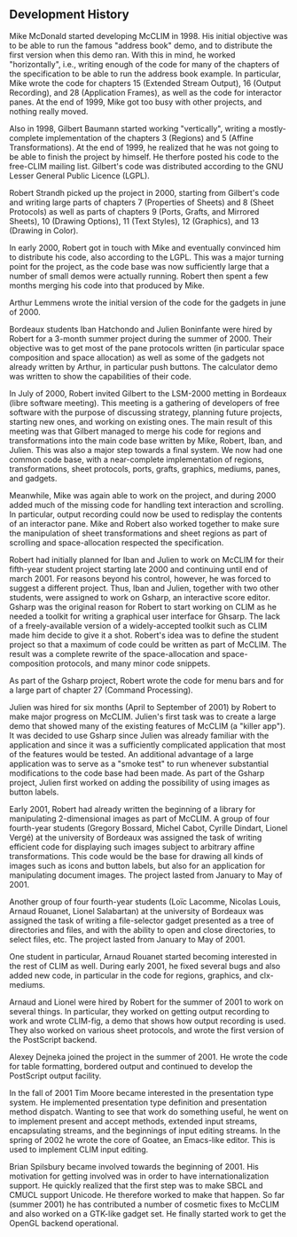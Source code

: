 ## Development History

Mike McDonald started developing McCLIM in 1998. His initial objective
was to be able to run the famous "address book" demo, and to distribute
the first version when this demo ran. With this in mind, he worked
"horizontally", i.e., writing enough of the code for many of the
chapters of the specification to be able to run the address book
example. In particular, Mike wrote the code for chapters 15 (Extended
Stream Output), 16 (Output Recording), and 28 (Application Frames), as
well as the code for interactor panes. At the end of 1999, Mike got too
busy with other projects, and nothing really moved.

Also in 1998, Gilbert Baumann started working "vertically", writing a
mostly-complete implementation of the chapters 3 (Regions) and 5 (Affine
Transformations). At the end of 1999, he realized that he was not going
to be able to finish the project by himself. He therfore posted his code
to the free-CLIM mailing list. Gilbert's code was distributed according
to the GNU Lesser General Public Licence (LGPL).

Robert Strandh picked up the project in 2000, starting from Gilbert's
code and writing large parts of chapters 7 (Properties of Sheets) and 8
(Sheet Protocols) as well as parts of chapters 9 (Ports, Grafts, and
Mirrored Sheets), 10 (Drawing Options), 11 (Text Styles), 12 (Graphics),
and 13 (Drawing in Color).

In early 2000, Robert got in touch with Mike and eventually convinced
him to distribute his code, also according to the LGPL. This was a major
turning point for the project, as the code base was now sufficiently
large that a number of small demos were actually running. Robert then
spent a few months merging his code into that produced by Mike.

Arthur Lemmens wrote the initial version of the code for the gadgets in
june of 2000.

Bordeaux students Iban Hatchondo and Julien Boninfante were hired by
Robert for a 3-month summer project during the summer of 2000. Their
objective was to get most of the pane protocols written (in particular
space composition and space allocation) as well as some of the gadgets
not already written by Arthur, in particular push buttons. The
calculator demo was written to show the capabilities of their code.

In July of 2000, Robert invited Gilbert to the LSM-2000 metting in
Bordeaux (libre software meeting). This meeting is a gathering of
developers of free software with the purpose of discussing strategy,
planning future projects, starting new ones, and working on existing
ones. The main result of this meeting was that Gilbert managed to merge
his code for regions and transformations into the main code base written
by Mike, Robert, Iban, and Julien. This was also a major step towards a
final system. We now had one common code base, with a near-complete
implementation of regions, transformations, sheet protocols, ports,
grafts, graphics, mediums, panes, and gadgets.

Meanwhile, Mike was again able to work on the project, and during 2000
added much of the missing code for handling text interaction and
scrolling. In particular, output recording could now be used to
redisplay the contents of an interactor pane. Mike and Robert also
worked together to make sure the manipulation of sheet transformations
and sheet regions as part of scrolling and space-allocation respected
the specification.

Robert had initially planned for Iban and Julien to work on McCLIM for
their fifth-year student project starting late 2000 and continuing until
end of march 2001. For reasons beyond his control, however, he was
forced to suggest a different project. Thus, Iban and Julien, together
with two other students, were assigned to work on Gsharp, an interactive
score editor. Gsharp was the original reason for Robert to start working
on CLIM as he needed a toolkit for writing a graphical user interface
for Ghsarp. The lack of a freely-available version of a widely-accepted
toolkit such as CLIM made him decide to give it a shot. Robert's idea
was to define the student project so that a maximum of code could be
written as part of McCLIM. The result was a complete rewrite of the
space-allocation and space-composition protocols, and many minor code
snippets.

As part of the Gsharp project, Robert wrote the code for menu bars and
for a large part of chapter 27 (Command Processing).

Julien was hired for six months (April to September of 2001) by Robert
to make major progress on McCLIM. Julien's first task was to create a
large demo that showed many of the existing features of McCLIM (a
"killer app"). It was decided to use Gsharp since Julien was already
familiar with the application and since it was a sufficiently
complicated application that most of the features would be tested. An
additional advantage of a large application was to serve as a "smoke
test" to run whenever substantial modifications to the code base had
been made. As part of the Gsharp project, Julien first worked on adding
the possibility of using images as button labels.

Early 2001, Robert had already written the beginning of a library for
manipulating 2-dimensional images as part of McCLIM. A group of four
fourth-year students (Gregory Bossard, Michel Cabot, Cyrille Dindart,
Lionel Vergé) at the university of Bordeaux was assigned the task of
writing efficient code for displaying such images subject to arbitrary
affine transformations. This code would be the base for drawing all
kinds of images such as icons and button labels, but also for an
application for manipulating document images. The project lasted from
January to May of 2001.

Another group of four fourth-year students (Loïc Lacomme, Nicolas Louis,
Arnaud Rouanet, Lionel Salabartan) at the university of Bordeaux was
assigned the task of writing a file-selector gadget presented as a tree
of directories and files, and with the ability to open and close
directories, to select files, etc. The project lasted from January to
May of 2001.

One student in particular, Arnaud Rouanet started becoming interested in
the rest of CLIM as well. During early 2001, he fixed several bugs and
also added new code, in particular in the code for regions, graphics,
and clx-mediums.

Arnaud and Lionel were hired by Robert for the summer of 2001 to work on
several things. In particular, they worked on getting output recording
to work and wrote CLIM-fig, a demo that shows how output recording is
used. They also worked on various sheet protocols, and wrote the first
version of the PostScript backend.

Alexey Dejneka joined the project in the summer of 2001. He wrote the
code for table formatting, bordered output and continued to develop the
PostScript output facility.

In the fall of 2001 Tim Moore became interested in the presentation type
system. He implemented presentation type definition and presentation
method dispatch. Wanting to see that work do something useful, he went
on to implement present and accept methods, extended input streams,
encapsulating streams, and the beginnings of input editing streams. In
the spring of 2002 he wrote the core of Goatee, an Emacs-like editor.
This is used to implement CLIM input editing.

Brian Spilsbury became involved towards the beginning of 2001. His
motivation for getting involved was in order to have
internationalization support. He quickly realized that the first step
was to make SBCL and CMUCL support Unicode. He therefore worked to make
that happen. So far (summer 2001) he has contributed a number of
cosmetic fixes to McCLIM and also worked on a GTK-like gadget set. He
finally started work to get the OpenGL backend operational.
